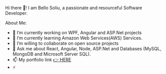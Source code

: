 Hi there 👋!
I am Bello Soliu, a passionate and resourceful Software Developer.

About Me:

- 🔭 I’m currently working on WPF, Angular and ASP.Net projects
- 🌱 I’m currently learning Amazon Web Services(AWS) Services.
- 👯 I’m willing to collaborate on open source projects
- 💬 Ask me about React, Angular, Node, ASP.Net and Databases (MySQL, MongoDB and Microsoft Server SQL).
- 📫 My portfolio link <a href="https://techflow21.github.io/sobportfolio/"> 👉 HERE</a>
- ⚡ 
